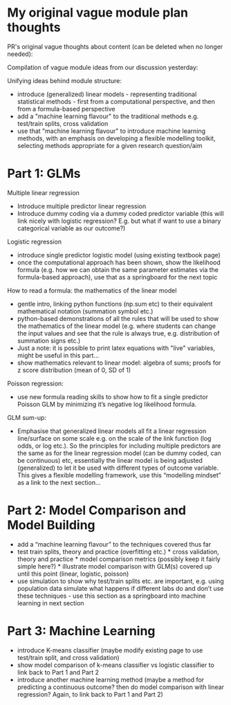 # My original vague module plan thoughts

PR's original vague thoughts about content (can be deleted when no longer 
needed):

Compilation of vague module ideas from our discussion yesterday:

Unifying ideas behind module structure: 
* introduce (generalized) linear models - representing traditional 
statistical methods - first from a computational perspective, and
then from a formula-based perspective
* add a "machine learning flavour" to the traditional methods e.g. 
test/train splits, cross validation
* use that "machine learning flavour" to introduce machine learning
methods, with an emphasis on developing a flexible modelling toolkit,
selecting methods appropriate for a given research question/aim
               
# Part 1: GLMs

Multiple linear regression
* Introduce multiple predictor linear regression
* Introduce dummy coding via a dummy coded predictor variable (this
 will link nicely with logistic regression? E.g. but what if want to use
a binary categorical variable as our outcome?)

Logistic regression
* introduce single predictor logistic model (using existing textbook page)
* once the computational approach has been shown, show the likelihood
 formula (e.g. how we can obtain the same parameter estimates via the 
formula-based approach), use that as a springboard for the next topic
                 
How to read a formula: the mathematics of the linear model
* gentle intro, linking python functions (np.sum etc) to their
 equivalent mathematical notation (summation symbol etc.)
* python-based demonstrations of all the rules that will be used to
 show the mathematics of the linear model (e.g. where students can
 change the input values and see that the rule is always true, e.g.
 distribution of summation signs etc.)
* Just a note: it is possible to print latex equations with "live"
 variables, might be useful in this part...
* show mathematics relevant to linear model: algebra of sums; 
 proofs for z score distribution (mean of 0, SD of 1)
                 
Poisson regression: 
* use new formula reading skills to show how to fit a single predictor 
Poisson GLM by minimizing it’s negative log likelihood formula.

GLM sum-up:
* Emphasise that generalized linear models all fit a linear regression 
line/surface on some scale e.g. on the scale of the link function (log odds, 
or log etc.). So the principles for including multiple predictors are the same
as for the linear regression model (can be dummy coded, can be continuous) etc,
essentially the linear model is being adjusted (generalized) to let it be used
 with different types of outcome variable. This gives a flexible modelling 
framework, use this “modelling mindset” as a link to the next section…
               
# Part 2: Model Comparison and Model Building 

* add a “machine learning flavour” to the techniques covered thus far
* test train splits, theory and practice (overfitting etc.)
               * cross validation, theory and practice
               * model comparison metrics (possibly keep it fairly simple here?)
               * illustrate model comparison with GLM(s) covered up until this point 
  (linear, logistic, poisson)
* use simulation to show why test/train splits etc. are important, e.g.
   using population data simulate what happens if different labs do and
   don’t use these techniques
               - use this section as a springboard into machine learning in next
                section
               
# Part 3: Machine Learning
*  introduce K-means classifier (maybe modify existing page to use test/train split,
and cross validation)
* show model comparison of k-means classifier vs logistic classifier to link
back to Part 1 and Part 2
* introduce another machine learning method (maybe a method for 
predicting a continuous outcome? then do model comparison with 
linear regression? Again, to link back to Part 1 and Part 2)

